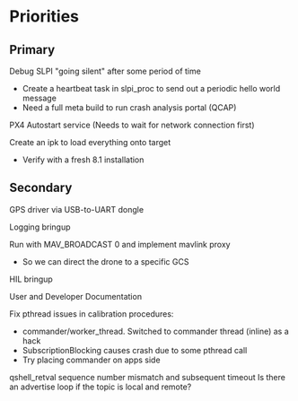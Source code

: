 
# Priorities

## Primary

Debug SLPI "going silent" after some period of time
- Create a heartbeat task in slpi_proc to send out a periodic hello world message
- Need a full meta build to run crash analysis portal (QCAP)

PX4 Autostart service (Needs to wait for network connection first)

Create an ipk to load everything onto target
- Verify with a fresh 8.1 installation

## Secondary

GPS driver via USB-to-UART dongle

Logging bringup

Run with MAV_BROADCAST 0 and implement mavlink proxy
   * So we can direct the drone to a specific GCS

HIL bringup

User and Developer Documentation

Fix pthread issues in calibration procedures:
- commander/worker_thread. Switched to commander thread (inline) as a hack
- SubscriptionBlocking causes crash due to some pthread call
- Try placing commander on apps side

qshell_retval sequence number mismatch and subsequent timeout
Is there an advertise loop if the topic is local and remote?
